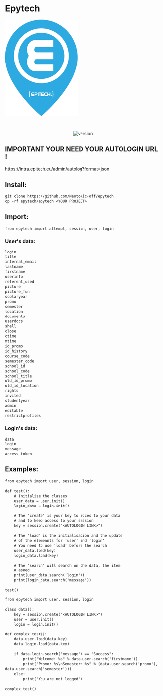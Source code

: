 # Epytech 

<p align = "left">
    <img alt = "epietch" width="234.1" height="310.7" src = "images/epitech.png"/>
</p>
<br>
<p align = "center">
    <img alt = "version" src = "https://img.shields.io/badge/version-0.3-blue.svg"/>
</p>

## IMPORTANT YOUR NEED YOUR AUTOLOGIN URL !
https://intra.epitech.eu/admin/autolog?format=json

## Install:
```
git clone https://github.com/Neotoxic-off/epytech
cp -rf epytech/epytech <YOUR PROJECT>
```

## Import:
```PY
from epytech import attempt, session, user, login
```

### User's data:
```          
login            
title            
internal_email   
lastname         
firstname        
userinfo         
referent_used    
picture          
picture_fun	     
scolaryear	     
promo	         
semester	     
location	     
documents	     
userdocs	     
shell	         
close	         
ctime	         
mtime	         
id_promo	     
id_history	     
course_code	     
semester_code    
school_id	     
school_code	     
school_title	 
old_id_promo	 
old_id_location	 
rights	         
invited	         
studentyear	     
admin	         
editable	     
restrictprofiles 
```

### Login's data:
```
data        
login       
message    
access_token
```

## Examples:
```PY
from epytech import user, session, login

def test():
    # Initialise the classes
    user_data = user.init()
    login_data = login.init()

    # The 'create' is your key to acces to your data
    # and to keep access to your session
    key = session.create("<AUTOLOGIN LINK>")

    # The 'load' is the initialisation and the update
    # of the elemennts for 'user' and 'login'
    # You need to use 'load' before the search
    user_data.load(key)
    login_data.load(key)

    # The 'search' will search on the data, the item
    # asked
    print(user_data.search('login'))
    print(login_data.search('message'))

test()
```

```PY
from epytech import user, session, login

class data():
    key = session.create("<AUTOLOGIN LINK>")
    user = user.init()
    login = login.init()

def complex_test():
    data.user.load(data.key)
    data.login.load(data.key)

    if data.login.search('message') == "Success":
        print("Welcome: %s" % data.user.search('firstname'))
        print("Promo: %s\nSemester: %s" % (data.user.search('promo'), data.user.search('semester')))
    else:
        print("You are not logged")

complex_test()
```
